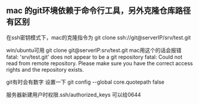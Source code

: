 ## mac 的git环境依赖于命令行工具，另外克隆仓库路径有区别
在ssh密钥模式下，mac的克隆指令为
git clone ssh://git@serverIP/srv/test.git

win/ubuntu可用 git clone git@serverIP:srv/test.git
mac用这个的话会报错
fatal: 'srv/test.git' does not appear to be a git repository
fatal: Could not read from remote repository.
Please make sure you have the correct access rights
and the repository exists.

git有时会有数字
设置一下 git config --global core.quotepath false

服务器新建用户时权限.ssh/authorized_keys 可以给0644
